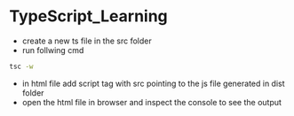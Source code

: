 # TypeScript_Learning


* create a new ts file in the src folder 
* run follwing cmd 
```bash
tsc -w

```
* in html file add script tag with src pointing to the js file generated in dist folder
* open the html file in browser and inspect the console to see the output